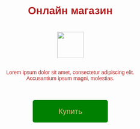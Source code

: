 <!doctype HTML>
<html lang="ru">
<head>
<meta charset="UTF-8">
<meta name="viewport" content="width=device-width, initial-scale=1.0, maximum-scale=1.0, minimum-scale=1.0, user-scalable=no">
<meta http-equiv="X-UA-Compatible" content="ie=edge">
<title>Shop</title>
<style>
@import url('https://fonts.googleapis.com/css2?family=Montserrat:wght@200;500&display=swap');
* {
margin: 0;
padding: 0;
box-sizing: border-box;
}
body {
font-family: 'Montserrat', sans-serif;
font-weight: 200;
color: firebrick;
}
#main {
width: 100%;
padding: 20px;
text-align: center;
}
h1 {
margin-top: 50px;
margin-bottom: 10px;
}
img {
width: 70px;
margin: 30px auto;
}
p {
width: 350px;
margin: 0 auto;
}
button {
border: 0;
border-radius: 5px;
margin-top: 50px;
height: 60px;
width: 200px;
font-size: 20px;
font-weight: 500;
cursor: pointer;
transition: all 500ms ease;
color: burlywood;
background: green;
}
button:hover {
background: blue;
}
#form {
    display: none;
    text-align: center;
}
input {
    width: 90%;
    outline: none;
    margin: 10px 5%;
    padding: 15px 10px;
    font-size: 14px;
    border: 2px solid silver;
    border-radius: 5px;
}
input:focus {
    border-color: #db5d5d;
}
</style>
</head>
<body>
<div id="main">
<h1>Онлайн магазин</h1>
    <img src="https://cdn-icons-png.flaticon.com/512/3595/3595455.png">
<p>Lorem ipsum dolor sit amet, consectetur adipiscing elit. Accusantium ipsum magni, molestias.</p>
<button id="buy">Купить</button>
    </div>
    <form id="form">
        <h1>Оформление покупки</h1>>
        <input type="text" placeholder="Имя" id="user_name">
        <input type="text" placeholder="Email" id="user_email">
        <input type="text" placeholder="Телефон" id="user_phone">
        <button id="order">Оформить</button>
    </form>
    <script src="https://telegram.org/js/telegram-web-app.js"></script>
    <script>
        let tg = window.Telegram.WebApp;
        let buy = document.getElementById("buy");
        let order = document.getElementById("order");
        tg.expand();

        buy.addEventListener("click", () => {
            document.getElementById("main").style.display = "none"
            document.getElementById("form").style.display = "block"
            document.getElementById("user_name").value = tg.InitDataUnsafe.user.first_name + " " + tg.InitDataUnsafe.user.last_name

        });

        order.addEventListener("click", () => {
            tg.close();
        })
    </script>



</body>
</html>
